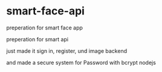 # smart-face-api
preperation for smart face app

preperation for smart api

just made it sign in, register, und image backend

and made a secure system for Password with bcrypt nodejs
